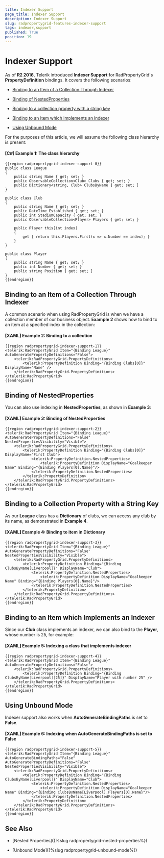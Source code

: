 ```yaml
---
title: Indexer Support
page_title: Indexer Support
description: Indexer Support
slug: radpropertygrid-features-indexer-support
tags: indexer,support
published: True
position: 19
---
```


# Indexer Support

As of **R2 2016**, Telerik introduced **Indexer Support** for RadPropertyGrid's **PropertyDefinition** bindings. It covers the following scenarios:

* [Binding to an Item of a Collection Through Indexer](#binding-to-an-item-of-a-collection-through-indexer)

* [Binding of NestedProperties](#binding-of-nestedproperties)

* [Binding to a collection property with a string key](#binding-to-a-collection-property-with-a-string-key)

* [Binding to an Item which Implements an Indexer](#binding-to-an-item-which-implements-an-indexer)

* [Using Unbound Mode](#using-unbound-mode)

For the purposes of this article, we will assume the following class hierarchy is present:

#### __[C#] Example 1: The class hierarchy__

	{{region radpropertygrid-indexer-support-0}}
	public class League
    {
        public string Name { get; set; }
        public ObservableCollection<Club> Clubs { get; set; }
        public Dictionary<string, Club> ClubsByName { get; set; }
    }

    public class Club
    {
        public string Name { get; set; }
        public DateTime Established { get; set; }
        public int StadiumCapacity { get; set; }
        public ObservableCollection<Player> Players { get; set; }

        public Player this[int index]
        {
            get { return this.Players.First(x => x.Number == index); }
        }
    }

    public class Player
    {
        public string Name { get; set; }
        public int Number { get; set; }
        public string Position { get; set; }
    }
	{{endregion}}

## Binding to an Item of a Collection Through Indexer

A common scenario when using RadPropertyGrid is when we have a collection member of our business object. **Example 2** shows how to bind to an item at a specified index in the collection:

#### __[XAML] Example 2: Binding to a collection__

	{{region radpropertygrid-indexer-support-1}}
    <telerik:RadPropertyGrid Item="{Binding League}" AutoGeneratePropertyDefinitions="False">
        <telerik:RadPropertyGrid.PropertyDefinitions>
            <telerik:PropertyDefinition Binding="{Binding Clubs[0]}" DisplayName="Name" />
        </telerik:RadPropertyGrid.PropertyDefinitions>
    </telerik:RadPropertyGrid>
	{{endregion}}

## Binding of NestedProperties

You can also use indexing in **NestedProperties**, as shown in **Example 3**:

#### __[XAML] Example 3: Binding of NestedProperties__

	{{region radpropertygrid-indexer-support-2}}
    <telerik:RadPropertyGrid Item="{Binding League}" AutoGeneratePropertyDefinitions="False" NestedPropertiesVisibility="Visible">
        <telerik:RadPropertyGrid.PropertyDefinitions>
            <telerik:PropertyDefinition Binding="{Binding Clubs[0]}" DisplayName="First Club">
                <telerik:PropertyDefinition.NestedProperties>
                    <telerik:PropertyDefinition DisplayName="Goalkeeper Name" Binding="{Binding Players[0].Name}"/>
                </telerik:PropertyDefinition.NestedProperties>
            </telerik:PropertyDefinition>
        </telerik:RadPropertyGrid.PropertyDefinitions>
    </telerik:RadPropertyGrid>
	{{endregion}}

## Binding to a Collection Property with a String Key

As our **League** class has a **Dictionary** of clubs, we can access any club by its name, as demonstrated in **Example 4**.

#### __[XAML] Example 4: Binding to item in Dictionary__

	{{region radpropertygrid-indexer-support-3}}
    <telerik:RadPropertyGrid Item="{Binding League}" AutoGeneratePropertyDefinitions="False" NestedPropertiesVisibility="Visible">
        <telerik:RadPropertyGrid.PropertyDefinitions>
            <telerik:PropertyDefinition Binding="{Binding ClubsByName[Liverpool]}" DisplayName="Club">
                <telerik:PropertyDefinition.NestedProperties>
                    <telerik:PropertyDefinition DisplayName="Goalkeeper Name" Binding="{Binding Players[0].Name}"/>
                </telerik:PropertyDefinition.NestedProperties>
            </telerik:PropertyDefinition>
        </telerik:RadPropertyGrid.PropertyDefinitions>
    </telerik:RadPropertyGrid>
	{{endregion}}

## Binding to an Item which Implements an Indexer

Since our **Club** class implements an indexer, we can also bind to the **Player**, whose number is 25, for example:

#### __[XAML] Example 5: Indexing a class that implements indexer__

	{{region radpropertygrid-indexer-support-4}}
    <telerik:RadPropertyGrid Item="{Binding League}" AutoGeneratePropertyDefinitions="False">
        <telerik:RadPropertyGrid.PropertyDefinitions>
            <telerik:PropertyDefinition Binding="{Binding ClubsByName[Liverpool][25]}" DisplayName="Player with number 25" />
        </telerik:RadPropertyGrid.PropertyDefinitions>
    </telerik:RadPropertyGrid>
	{{endregion}}

## Using Unbound Mode

Indexer support also works when **AutoGenerateBindingPaths** is set to **False**.

#### __[XAML] Example 6: Indexing when AutoGenerateBindingPaths is set to False__

	{{region radpropertygrid-indexer-support-5}}
    <telerik:RadPropertyGrid Item="{Binding League}" AutoGenerateBindingPaths="False" AutoGeneratePropertyDefinitions="False" NestedPropertiesVisibility="Visible">
        <telerik:RadPropertyGrid.PropertyDefinitions>
            <telerik:PropertyDefinition Binding="{Binding ClubsByName[Liverpool]}" DisplayName="Club">
                <telerik:PropertyDefinition.NestedProperties>
                    <telerik:PropertyDefinition DisplayName="Goalkeeper Name" Binding="{Binding ClubsByName[Liverpool].Players[0].Name}"/>
                </telerik:PropertyDefinition.NestedProperties>
            </telerik:PropertyDefinition>
        </telerik:RadPropertyGrid.PropertyDefinitions>
    </telerik:RadPropertyGrid>
	{{endregion}}

## See Also

* [Nested Properties]({%slug radpropertygrid-nested-properties%})

* [Unbound Mode]({%slug radpropertygrid-unbound-mode%})